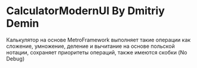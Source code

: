 # CalculatorModernUI By Dmitriy Demin
Калькулятор на основе MetroFramework выполняет такие операции как сложение, умножение, деление и вычитание на основе польской нотации,
сохраняет приоритеты операций, также имеются скобки (No Debug) 

